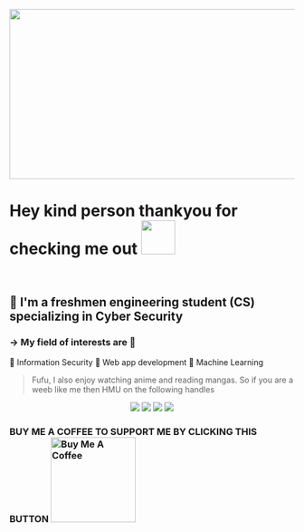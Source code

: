 <p align="center">
<img src="https://github.com/xohan30/xohan30/blob/master/noodle.gif?raw=true" text-align=center; width="600"; height="300"/>
</p>

# Hey kind person thankyou for checking me out <img src="https://media.giphy.com/media/EAfeMhhZjJ9zhXh69P/giphy.gif" height="60"/>
<br>

## 🚌 I'm a freshmen engineering student (CS) specializing in Cyber Security
### -> My field of interests are 🔦
🏮 Information Security
🏮 Web app development
🏮 Machine Learning
> 
> Fufu, I also enjoy watching anime and reading mangas. So if you are a weeb like me then HMU on the following handles <br>
<p align="center">
<a href="https://twitter.com/x0h4n30"><img src="https://img.icons8.com/doodle/50/000000/twitter-circled.png"/></a>
<a href="https://instagram.com/x0h4n_30"><img src="https://img.icons8.com/doodle/48/000000/instagram--v1.png"/></a>
<a href="https://www.linkedin.com/in/aryan-gurung-8743ba187/"><img src="https://img.icons8.com/doodle/48/000000/linkedin-circled.png"/></a>
<a href="mailto:xohan30@protonmail.com"><img src="https://img.icons8.com/doodle/48/000000/gmail.png"/></a>
</p>
 
### BUY ME A COFFEE TO SUPPORT ME BY CLICKING THIS BUTTON <a href="https://www.buymeacoffee.com/xohan30" target="_blank"><img src="https://cdn.buymeacoffee.com/buttons/v2/default-yellow.png" alt="Buy Me A Coffee" width="150" ></a>  
